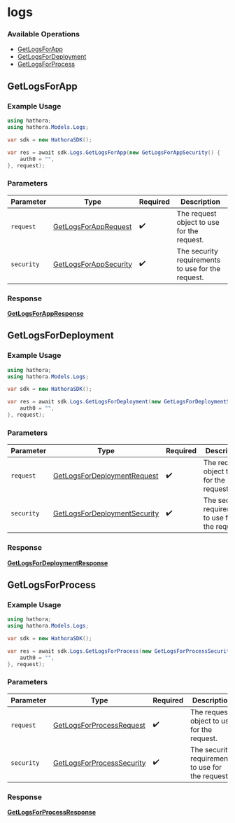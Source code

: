 # logs

### Available Operations

* [GetLogsForApp](#getlogsforapp)
* [GetLogsForDeployment](#getlogsfordeployment)
* [GetLogsForProcess](#getlogsforprocess)

## GetLogsForApp

### Example Usage

```csharp
using hathora;
using hathora.Models.Logs;

var sdk = new HathoraSDK();

var res = await sdk.Logs.GetLogsForApp(new GetLogsForAppSecurity() {
    auth0 = "",
}, request);
```

### Parameters

| Parameter                                                           | Type                                                                | Required                                                            | Description                                                         |
| ------------------------------------------------------------------- | ------------------------------------------------------------------- | ------------------------------------------------------------------- | ------------------------------------------------------------------- |
| `request`                                                           | [GetLogsForAppRequest](../../Models/Logs/GetLogsForAppRequest.md)   | :heavy_check_mark:                                                  | The request object to use for the request.                          |
| `security`                                                          | [GetLogsForAppSecurity](../../Models/Logs/GetLogsForAppSecurity.md) | :heavy_check_mark:                                                  | The security requirements to use for the request.                   |


### Response

**[GetLogsForAppResponse](../../Models/Logs/GetLogsForAppResponse.md)**


## GetLogsForDeployment

### Example Usage

```csharp
using hathora;
using hathora.Models.Logs;

var sdk = new HathoraSDK();

var res = await sdk.Logs.GetLogsForDeployment(new GetLogsForDeploymentSecurity() {
    auth0 = "",
}, request);
```

### Parameters

| Parameter                                                                         | Type                                                                              | Required                                                                          | Description                                                                       |
| --------------------------------------------------------------------------------- | --------------------------------------------------------------------------------- | --------------------------------------------------------------------------------- | --------------------------------------------------------------------------------- |
| `request`                                                                         | [GetLogsForDeploymentRequest](../../Models/Logs/GetLogsForDeploymentRequest.md)   | :heavy_check_mark:                                                                | The request object to use for the request.                                        |
| `security`                                                                        | [GetLogsForDeploymentSecurity](../../Models/Logs/GetLogsForDeploymentSecurity.md) | :heavy_check_mark:                                                                | The security requirements to use for the request.                                 |


### Response

**[GetLogsForDeploymentResponse](../../Models/Logs/GetLogsForDeploymentResponse.md)**


## GetLogsForProcess

### Example Usage

```csharp
using hathora;
using hathora.Models.Logs;

var sdk = new HathoraSDK();

var res = await sdk.Logs.GetLogsForProcess(new GetLogsForProcessSecurity() {
    auth0 = "",
}, request);
```

### Parameters

| Parameter                                                                   | Type                                                                        | Required                                                                    | Description                                                                 |
| --------------------------------------------------------------------------- | --------------------------------------------------------------------------- | --------------------------------------------------------------------------- | --------------------------------------------------------------------------- |
| `request`                                                                   | [GetLogsForProcessRequest](../../Models/Logs/GetLogsForProcessRequest.md)   | :heavy_check_mark:                                                          | The request object to use for the request.                                  |
| `security`                                                                  | [GetLogsForProcessSecurity](../../Models/Logs/GetLogsForProcessSecurity.md) | :heavy_check_mark:                                                          | The security requirements to use for the request.                           |


### Response

**[GetLogsForProcessResponse](../../Models/Logs/GetLogsForProcessResponse.md)**

